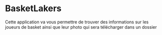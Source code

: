 # BasketLakers

Cette application va vous permettre de trouver des informations sur les joueurs de basket ainsi que leur photo qui sera télécharger dans un dossier 
